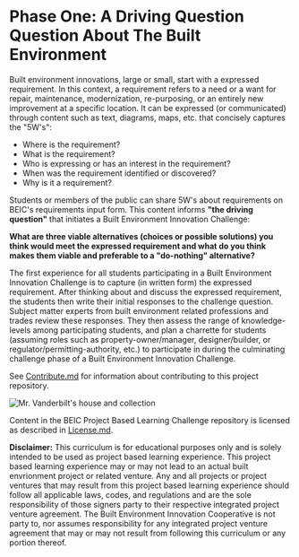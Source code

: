 # Phase One: A Driving Question Question About The Built Environment

Built environment innovations, large or small, start with a expressed requirement. In this context, a requirement refers to a need or a want for repair, maintenance, modernization, re-purposing, or an entirely new improvement at a specific location. It can be expressed (or communicated) through content such as text, diagrams, maps, etc. that concisely captures the "5W's":

* Where is the requirement?
* What is the requirement?
* Who is expressing or has an interest in the requirement?
* When was the requirement identified or discovered?
* Why is it a requirement?

Students or members of the public can share 5W's about requirements on BEIC's requirements input form. This content informs **"the driving question"** that initiates a Built Environment Innovation Challenge:

**What are three viable alternatives (choices or possible solutions) you think would meet the expressed requirement and what do you think makes them viable and preferable to a "do-nothing" alternative?**

The first experience for all students participating in a Built Environment Innovation Challenge is to capture (in written form) the expressed requirement.  After thinking about and discuss the expressed requirement, the students then write their initial responses to the challenge question.  Subject matter experts from built environment related professions and trades review these responses. They then assess the range of knowledge-levels among participating students, and plan a charrette for students (assuming roles such as property-owner/manager, designer/builder, or regulator/permitting-authority, etc.) to participate in during the culminating challenge phase of a Built Environment Innovation Challenge.

See [Contribute.md](https://github.com/BEICBIM/BEICPBLChallenge/blob/master/Contribute.md) for information about contributing to this project repository.

![Mr. Vanderbilt's house and collection](http://images.metmuseum.org/CRDImages/li/original/DP359823.jpg)

Content in the BEIC Project Based Learning Challenge repository is licensed as described in [License.md](https://github.com/BEICBIM/BEICPBLChallenge/blob/master/License.md).

**Disclaimer:** This curriculum is for educational purposes only and is solely intended to be used as project based learning experience.  This project based learning experience may or may not lead to an actual built envrionment project or related venture.   Any and all projects or project ventures that may result from this project based learning experience should follow all applicable laws, codes, and regulations and are the sole responsibility of those signers party to their respective integrated project venture agreement.  The Built Environment Innovation Cooperative is not party to, nor assumes responsibility for any integrated project venture agreement that may or may not result from following this curriculum or any portion thereof.
